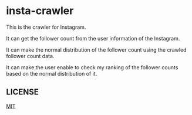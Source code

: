 # insta-crawler

This is the crawler for Instagram.

It can get the follower count from the user information of the Instagram.

It can make the normal distribution of the follower count using the crawled follower count data.

It can make the user enable to check my ranking of the follower counts based on the normal distribution of it.

## LICENSE

[MIT](./LICENSE)

